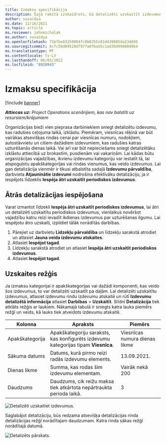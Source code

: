 ```yaml
---
title: Izmaksu specifikācija
description: Šajā rakstā izskaidrots, kā detalizēti uzskaitīt izdevumus, izmantojot atjaunināto izdevumu darbvietu.
author: suvaidya
ms.date: 12/16/2021
ms.topic: article
ms.reviewer: johnmichalak
ms.author: suvaidya
ms.openlocfilehash: 71bfbe83259804fc0b0355c81d430805da23dd45
ms.sourcegitcommit: 6cfc50d89528df977a8f6a55c1ad39d99800d9b4
ms.translationtype: MT
ms.contentlocale: lv-LV
ms.lasthandoff: 06/03/2022
ms.locfileid: "8920943"
---
```

# <a name="expense-itemization"></a>Izmaksu specifikācija

[!include [banner](../includes/banner.md)]

_**Attiecas uz:** Project Operations scenārijiem, kas nav balstīti uz resursiem/krājumiem_

Organizācijas bieži vien pieprasa darbiniekiem sniegt detalizētu izdevumu, kas radušies ceļojuma laikā, izklāstu. Piemēram, viesnīcas rēķinā var būt vairākas atsevišķas rindas cenai par viesnīcas numuru, nodokļiem, autostāvvietu un citiem dažādiem izdevumiem, kas radušies katras uzturēšanās dienas laikā. Vai arī var būt nepieciešams sniegt detalizētāku izklāstu attiecībā uz brokastīm, pusdienām vai vakariņām. Lai kādas būtu organizācijas vajadzības, ikvienu izdevumu kategoriju var iestatīt tā, lai atspoguļotu apakškategorijas vai rindas vienumus, kas veido izdevumus. Lai gan detalizācija vienmēr ir tikusi atbalstīta sadaļā **Izdevumu pārvaldība**, darbvieta **Atjauninātie izdevumi** nodrošina efektīvāku detalizāciju, ja ir iespējots līdzeklis **Iespēja ātri uzskaitīt periodiskos izdevumus**.  

## <a name="enable-quick-itemization"></a>Ātrās detalizācijas iespējošana 

Varat izmantot līdzekli **Iespēja ātri uzskaitīt periodiskos izdevumus**, lai ātri un detalizēti uzskaitītu periodiskos izdevumus, vienlaikus novēršot vajadzību katru reizi ievadīt ikdienas izdevumus par uzturēšanas ilgumu. Lai iespējotu ātro uzskaiti, izpildiet tālāk norādītās darbības.

1. Pārejiet uz darbvietu **Līdzekļu pārvaldība** un līdzekļu sarakstā atrodiet un atlasiet **Jauna veida izdevumu atskaites**. 
2. Atlasiet **Iespējot tagad**. 
3. Līdzekļu sarakstā atrodiet un atlasiet **Iespēja ātri uzskaitīt periodiskos izdevumus**.
4. Atlasiet **Iespējot tagad**. 

## <a name="itemization-grid"></a>Uzskaites režģis 

Ja izmaksu kategorijai ir apakškategorijas vai dažādi komponenti, kas veido šos izdevumus, to var detalizēti uzskaitīt pa daļām. Lai detalizēti uzskaitītu izdevumus, atlasiet izdevumu rindu izdevumu atskaitē un rūtī **Izdevumu detalizētā informācija** atlasiet **Darbības** > **Uzskaitīt**. Slīdnī **Detalizācija** tiek atklāts režģis ar laukiem. Nākamajā tabulā ir sniegts katra lauka piemērs režģī un veids, kā lauks tiek atveidots izdevumu atskaitē. 

|     Kolonna          |     Apraksts                                                                                  |     Piemērs              |
|--------------------|--------------------------------------------------------------------------------------------------|--------------------------|
|     Apakškategorija    |     Apakškategoriju saraksts, kas konfigurēts izdevumu kategorijas tipam **Viesnīca**.             |     Viesnīcas numura dienas likme      |
|     Sākuma datums     |     Datums, kurā pirmo reizi radās izdevumu elements.                                           |     13.09.2021.           |
|     Dienas likme     |     Summa, kas rodas šim izdevumu elementam.                                                    |     Vairāk nekā 200                  |
|     Daudzums       |     Daudzums, cik reižu maksa tiek atkārtota nepārtraukta perioda laikā.                       |     3                    |

![Detalizēti uzskaitiet izdevumus.](media/Itemization%20screen%201.png)

Saglabājot detalizāciju, būs redzama atsevišķa detalizācijas rinda detalizācijas režģī norādītajam daudzumam. Katra rinda sākas režģī norādītajā datumā.

![Detalizēts pārskats.](media/Itemization%20screen%202.png)

